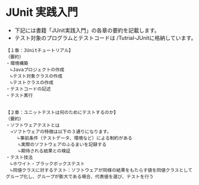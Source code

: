 # JUnit 実践入門
- 下記には書籍「JUnit実践入門」の各章の要約を記載します。
- テスト対象のプログラムとテストコードは /Tutrial-JUnitに格納しています。

~~~
【１章：JUnitチュートリアル】
（要約）
・環境構築
　∟Javaプロジェクトの作成
　∟テスト対象クラスの作成
　∟テストクラスの作成
・テストコードの記述
・テスト実行


【２章：ユニットテストは何のためにテストするのか】
（要約）
・ソフトウェアテストとは
　→ソフトウェアの特徴は以下の３通りになります。
 　　∟事前条件（テストデータ、環境など）による制約がある
  　 ∟実際のソフトウェアのふるまいを記録する
   　∟期待される結果との検証
・テスト技法
　∟ホワイト・ブラックボックステスト
　∟同値クラスに対するテスト：ソフトウェアが同様の結果をもたらす値を同値クラスとしてグループ化し、グループが膨大である場合、代表値を選び、テストを行う

~~~
